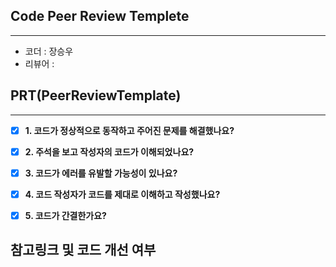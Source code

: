 ## **Code Peer Review Templete**
------------------
- 코더 : 장승우
- 리뷰어 : 

## **PRT(PeerReviewTemplate)**
------------------  
- [x] **1. 코드가 정상적으로 동작하고 주어진 문제를 해결했나요?**
- [x] **2. 주석을 보고 작성자의 코드가 이해되었나요?**

- [x] **3. 코드가 에러를 유발할 가능성이 있나요?**

- [x] **4. 코드 작성자가 코드를 제대로 이해하고 작성했나요?**

- [x] **5. 코드가 간결한가요?**

## **참고링크 및 코드 개선 여부**

    
